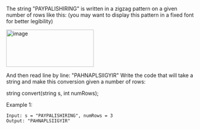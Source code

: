 The string "PAYPALISHIRING" is written in a zigzag pattern on a given number of rows like this: (you may want to display this pattern in a fixed font for better legibility)

<img width="235" height="100" alt="image" src="https://github.com/user-attachments/assets/e75956e2-f428-4a9d-b4cb-85d30f868da9" />

And then read line by line: "PAHNAPLSIIGYIR"
Write the code that will take a string and make this conversion given a number of rows:

string convert(string s, int numRows);
 

Example 1:
```
Input: s = "PAYPALISHIRING", numRows = 3
Output: "PAHNAPLSIIGYIR"
```
